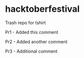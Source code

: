 # hacktoberfestival
Trash repo for tshirt

Pr1 - Added this comment

Pr2 - Added another comment

Pr3 - Additional comment
